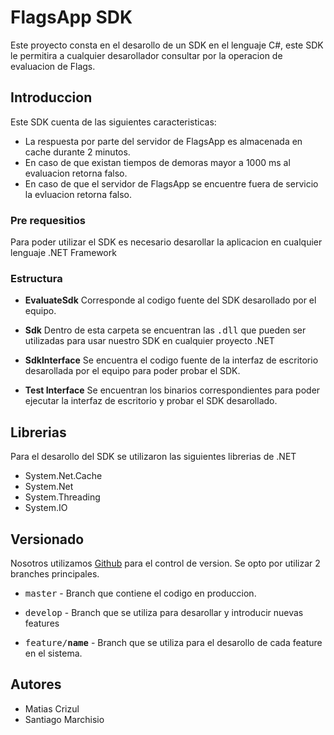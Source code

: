 # FlagsApp SDK

Este proyecto consta en el desarollo de un SDK en el lenguaje C#, este SDK le permitira a cualquier desarollador consultar por la 
operacion de evaluacion de Flags.

## Introduccion

Este SDK cuenta de las siguientes caracteristicas:
- La respuesta por parte del servidor de FlagsApp es almacenada en cache durante 2 minutos.
- En caso de que existan tiempos de demoras mayor a 1000 ms al evaluacion retorna falso.
- En caso de que el servidor de FlagsApp se encuentre fuera de servicio la evluacion retorna falso.

### Pre requesitios

Para poder utilizar el SDK es necesario desarollar la aplicacion en cualquier lenguaje .NET Framework

### Estructura

- **EvaluateSdk**
Corresponde al codigo fuente del SDK desarollado por el equipo.

-  **Sdk**
Dentro de esta carpeta se encuentran las <kbd>.dll</kbd> que pueden ser utilizadas para usar nuestro SDK en cualquier proyecto .NET

- **SdkInterface**
Se encuentra el codigo fuente de la interfaz de escritorio desarollada por el equipo para poder probar el SDK.

- **Test Interface**
Se encuentran los binarios correspondientes para poder ejecutar la interfaz de escritorio y probar el SDK desarollado.

## Librerias

Para el desarollo del SDK se utilizaron las siguientes librerias de .NET

- System.Net.Cache
- System.Net
- System.Threading
- System.IO

## Versionado

Nosotros utilizamos [Github](http://github.com/) para el control de version. Se opto por utilizar 2 branches principales.

- <kbd>master</kbd> - Branch que contiene el codigo en produccion.
- <kbd>develop</kbd> - Branch que se utiliza para desarollar y introducir nuevas features

- <kbd>feature/**name**</kbd> - Branch que se utiliza para el desarollo de cada feature en el sistema.

## Autores

* Matias Crizul
* Santiago Marchisio

